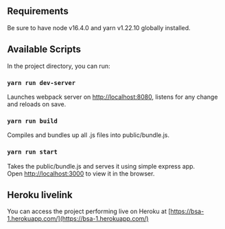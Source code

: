 ## Requirements

Be sure to have node v16.4.0 and yarn v1.22.10 globally installed.

## Available Scripts

In the project directory, you can run:

### `yarn run dev-server`

Launches webpack server on [http://localhost:8080](http://localhost:8080), listens for any change and reloads on save.

### `yarn run build`

Compiles and bundles up all .js files into public/bundle.js.

### `yarn run start`

Takes the public/bundle.js and serves it using simple express app.\
Open [http://localhost:3000](http://localhost:3000) to view it in the browser.

## Heroku livelink

You can access the project performing live on Heroku at [https://bsa-1.herokuapp.com/](https://bsa-1.herokuapp.com/)
